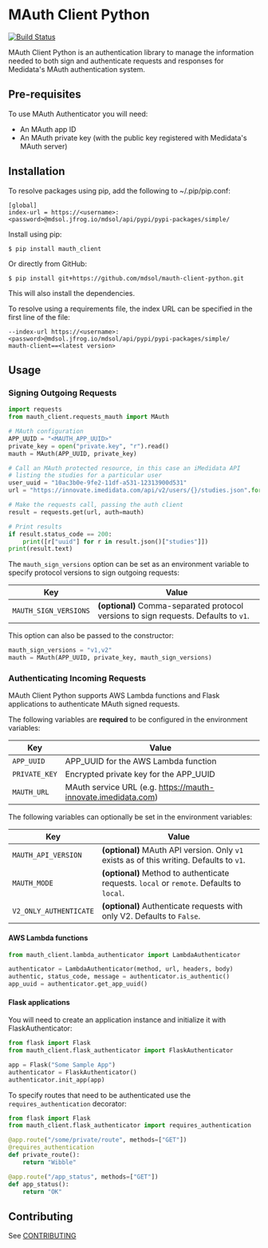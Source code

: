 # MAuth Client Python
[![Build
Status](https://travis-ci.com/mdsol/mauth-client-python.svg?token=YCqgqZjJBpwz6GCprYaV&branch=develop)](https://travis-ci.com/mdsol/mauth-client-python)

MAuth Client Python is an authentication library to manage the information needed to both sign and authenticate requests and responses for Medidata's MAuth authentication system.


## Pre-requisites

To use MAuth Authenticator you will need:

* An MAuth app ID
* An MAuth private key (with the public key registered with Medidata's MAuth server)


## Installation

To resolve packages using pip, add the following to ~/.pip/pip.conf:
```
[global]
index-url = https://<username>:<password>@mdsol.jfrog.io/mdsol/api/pypi/pypi-packages/simple/
```

Install using pip:
```
$ pip install mauth_client
```

Or directly from GitHub:
```
$ pip install git+https://github.com/mdsol/mauth-client-python.git
```

This will also install the dependencies.

To resolve using a requirements file, the index URL can be specified in the first line of the file:
```
--index-url https://<username>:<password>@mdsol.jfrog.io/mdsol/api/pypi/pypi-packages/simple/
mauth-client==<latest version>
```

## Usage

### Signing Outgoing Requests

```python
import requests
from mauth_client.requests_mauth import MAuth

# MAuth configuration
APP_UUID = "<MAUTH_APP_UUID>"
private_key = open("private.key", "r").read()
mauth = MAuth(APP_UUID, private_key)

# Call an MAuth protected resource, in this case an iMedidata API
# listing the studies for a particular user
user_uuid = "10ac3b0e-9fe2-11df-a531-12313900d531"
url = "https://innovate.imedidata.com/api/v2/users/{}/studies.json".format(user_uuid)

# Make the requests call, passing the auth client
result = requests.get(url, auth=mauth)

# Print results
if result.status_code == 200:
    print([r["uuid"] for r in result.json()["studies"]])
print(result.text)
```

The `mauth_sign_versions` option can be set as an environment variable to specify protocol versions to sign outgoing requests:

| Key                   | Value                                                                                |
| --------------------- | ------------------------------------------------------------------------------------ |
| `MAUTH_SIGN_VERSIONS` | **(optional)** Comma-separated protocol versions to sign requests. Defaults to `v1`. |

This option can also be passed to the constructor:

```python
mauth_sign_versions = "v1,v2"
mauth = MAuth(APP_UUID, private_key, mauth_sign_versions)
```


### Authenticating Incoming Requests

MAuth Client Python supports AWS Lambda functions and Flask applications to authenticate MAuth signed requests.

The following variables are **required** to be configured in the environment variables:

| Key            | Value                                                         |
| -------------- | ------------------------------------------------------------- |
| `APP_UUID`     | APP_UUID for the AWS Lambda function                          |
| `PRIVATE_KEY`  | Encrypted private key for the APP_UUID                        |
| `MAUTH_URL`    | MAuth service URL (e.g. https://mauth-innovate.imedidata.com) |


The following variables can optionally be set in the environment variables:

| Key                    | Value                                                                                     |
| ---------------------- | ----------------------------------------------------------------------------------------- |
| `MAUTH_API_VERSION`    | **(optional)** MAuth API version. Only `v1` exists as of this writing. Defaults to `v1`.  |
| `MAUTH_MODE`           | **(optional)** Method to authenticate requests. `local` or `remote`. Defaults to `local`. |
| `V2_ONLY_AUTHENTICATE` | **(optional)** Authenticate requests with only V2. Defaults to `False`.                   |


#### AWS Lambda functions

```python
from mauth_client.lambda_authenticator import LambdaAuthenticator

authenticator = LambdaAuthenticator(method, url, headers, body)
authentic, status_code, message = authenticator.is_authentic()
app_uuid = authenticator.get_app_uuid()
```

#### Flask applications

You will need to create an application instance and initialize it with FlaskAuthenticator:

```python
from flask import Flask
from mauth_client.flask_authenticator import FlaskAuthenticator

app = Flask("Some Sample App")
authenticator = FlaskAuthenticator()
authenticator.init_app(app)
```

To specify routes that need to be authenticated use the `requires_authentication` decorator:

```python
from flask import Flask
from mauth_client.flask_authenticator import requires_authentication

@app.route("/some/private/route", methods=["GET"])
@requires_authentication
def private_route():
    return "Wibble"

@app.route("/app_status", methods=["GET"])
def app_status():
    return "OK"
```


## Contributing

See [CONTRIBUTING](CONTRIBUTING.md)
